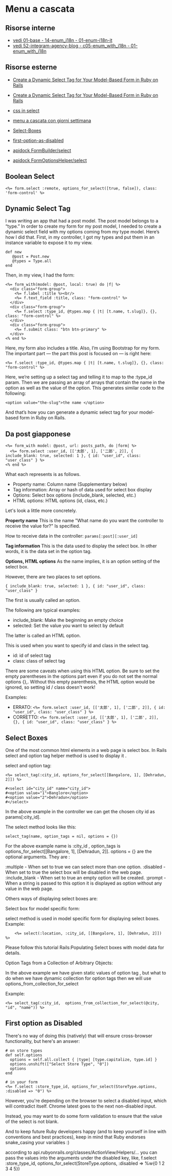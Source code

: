 # Menu a cascata


## Risorse interne

- [vedi 01-base - 14-enum_i18n - 01-enum-i18n-it]()
- [vedi 52-integram-agency-blog - c05-enum_with_i18n - 01-enum_with_i18n]()



## Risorse esterne

- [Create a Dynamic Select Tag for Your Model-Based Form in Ruby on Rails](https://dev.to/jleewebdev/create-a-dynamic-select-tag-for-your-model-based-form-in-ruby-on-rails-39l6)
- [Create a Dynamic Select Tag for Your Model-Based Form in Ruby on Rails](https://clickbear.medium.com/create-a-dynamic-select-tag-for-your-model-based-form-in-ruby-on-rails-11194ce5d75e)
- [css in select](https://www.examplefiles.net/cs/35189)
- [menu a cascata con giorni settimana](https://blog.saeloun.com/2021/09/22/rails-7-adds-weekday_options_for_select.html)
- [Select-Boxes](https://findnerd.com/list/view/Creating-Select-Boxes-using-form-helpers-in-rails/5590/)
- [first-option-as-disabled](https://stackoverflow.com/questions/35074907/rails-select-options-set-first-option-as-disabled-selected)

- [apidock FormBuilder/select](http://apidock.com/rails/ActionView/Helpers/FormBuilder/select)
- [apidock FormOptionsHelper/select](http://apidock.com/rails/ActionView/Helpers/FormOptionsHelper/select)



## Boolean Select

```html+erb
<%= form.select :remote, options_for_select([true, false]), class: 'form-control' %>
```


## Dynamic Select Tag

I was writing an app that had a post model. The post model belongs to a “type.” In order to create my form for my post model, I needed to create a dynamic select field with my options coming from my type model.
Here’s how I did that.
First, in my controller, I got my types and put them in an instance variable to expose it to my view.

```
def new
   @post = Post.new
   @types = Type.all 
end
```

Then, in my view, I had the form:

```
<%= form_with(model: @post, local: true) do |f| %>
  <div class="form-group">
    <%= f.label :title %><br/>
    <%= f.text_field :title, class: "form-control" %>
  </div>
  <div class="form-group">
    <%= f.select :type_id, @types.map { |t| [t.name, t.slug]}, {}, class: "form-control" %>
  </div>
  <div class="form-group">
    <%= f.submit class: "btn btn-primary" %>
  </div>
<% end %>
```

Here, my form also includes a title. Also, I’m using Bootstrap for my form.
The important part — the part this post is focused on — is right here:

```
<%= f.select :type_id, @types.map { |t| [t.name, t.slug]}, {}, class: "form-control" %>
```

Here, we’re setting up a select tag and telling it to map to the :type_id param. Then we are passing an array of arrays that contain the name in the option as well as the value of the option.
This generates similar code to the following:

```
<option value="the-slug">the name </option>
```

And that’s how you can generate a dynamic select tag for your model-based form in Ruby on Rails.



## Da post giapponese

```
<%= form_with model: @post, url: posts_path, do |form| %>
  <%= form.select :user_id, [['太郎', 1], ['二郎', 2]], { include_blank: true, selected: 1 }, { id: "user_id", class: "user_class" } %>
<% end %>
```

What each represents is as follows.

- Property name: Column name (Supplementary below)
- Tag information: Array or hash of data used for select box display
- Options: Select box options (include_blank, selected, etc.)
- HTML options: HTML options (id, class, etc.)

Let's look a little more concretely.

**Property name** 
This is the name "What name do you want the controller to receive the value for?" Is specified.

How to receive data in the controller: `params[:post][:user_id]`


**Tag information**
This is the data used to display the select box.
In other words, it is the data set in the option tag.

**Options, HTML options**
As the name implies, it is an option setting of the select box.

However, there are two places to set options.

`{ include_blank: true, selected: 1 }, { id: "user_id", class: "user_class" }`

The first is usually called an option.

The following are typical examples:
- include_blank: Make the beginning an empty choice
- selected: Set the value you want to select by default

The latter is called an HTML option.

This is used when you want to specify id and class in the select tag.
- id: id of select tag
- class: class of select tag

There are some caveats when using this HTML option.
Be sure to set the empty parentheses in the options part even if you do not set the normal options {},.
Without this empty parenthesis, the HTML option would be ignored, so setting id / class doesn't work!

Examples:

- ERRATO: `<%= form.select :user_id, [['太郎', 1], ['二郎', 2]], { id: "user_id", class: "user_class" } %>`
- CORRETTO: `<%= form.select :user_id, [['太郎', 1], ['二郎', 2]], {}, { id: "user_id", class: "user_class" } %>`


## Select Boxes

One of the most common html elements in a web page is select box. In Rails select and option tag helper method is used to display it .

select and option tag:

```
<%= select_tag(:city_id, options_for_select[[Bangalore, 1], [Dehradun, 2]]) %>
```

```
#<select id="city_id" name="city_id">
#<option value="1">Banglore</option>
#<option value="2">Dehradun</option>
#</select>
```

In the above example in the controller we can get the chosen city id as params[:city_id].

The select method looks like this:

```
select_tag(name, option_tags = nil, options = {})
```

For the above example name is :city_id , option_tags is options_for_select[[Bangalore, 1], [Dehradun, 2]]. options = {} are the optional arguments. They are :

:multiple - When set to true we can select more than one option.
:disabled - When set to true the select box will be disabled in the web page.
:include_blank - When set to true an empty option will be created.
:prompt - When a string is passed to this option it is displayed as option without any value in the web page.

Others ways of displaying select boxes are:

Select box for model specific form:

select method is used in model specific form for displaying select boxes. Example:

```
    <%= select(:location, :city_id, [[Bangalore, 1], [Dehradun, 2]]) %>
```

Please follow this tutorial Rails:Populating Select boxes with model data for details.

Option Tags from a Collection of Arbitrary Objects:

In the above example we have given static values of option tag , but what to do when we have dynamic collection for option tags then we will use options_from_collection_for_select

Example:

```
<%= select_tag(:city_id,  options_from_collection_for_select(@city, "id", "name")) %>
```


## First option as Disabled

There's no way of doing this (natively) that will ensure cross-browser functionality, but here's an answer:

```
# on store types 
def self.options
  options = self.all.collect { |type| [type.capitalize, type.id] } 
  options.unshift(["Select Store Type", "0"])
  options
end 
```

```
# in your form 
<%= f.select :store_type_id, options_for_select(StoreType.options, :disabled => "0") %> 
```

However, you're depending on the browser to select a disabled input, which will contradict itself. Chrome latest goes to the next non-disabled input.

Instead, you may want to do some form validation to ensure that the value of the select is not blank.

And to keep future Ruby developers happy (and to keep yourself in line with conventions and best practices), keep in mind that Ruby endorses snake_casing your variables :)

according to api.rubyonrails.org/classes/ActionView/Helpers/… you can pass the values into the arguments under the disabled key, like, f.select :store_type_id, options_for_select(StoreType.options, :disabled => %w{0 1 2 3 4 5}) 
